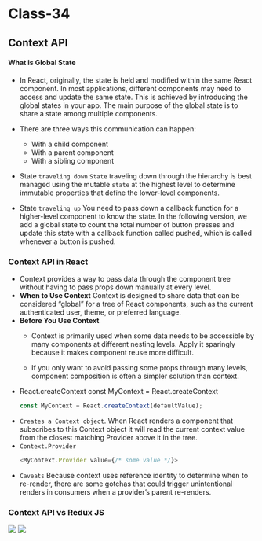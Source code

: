 # Class-34
## Context API
#### What is Global State
- In React, originally, the state is held and modified within the same React component. In most applications, different components may need to access and update the same state. This is achieved by introducing the global states in your app. The main purpose of the global state is to share a state among multiple components.

- There are three ways this communication can happen:

    - With a child component
    - With a parent component
    - With a sibling component
- State `traveling down`
    `State` traveling down through the hierarchy is best managed using the mutable `state` at the highest level to determine immutable properties that define the lower-level components.
- State `traveling up`
    You need to pass down a callback function for a higher-level component to know the state. In the following version, we add a global state to count the total number of button presses and update this state with a callback function called pushed, which is called whenever a button is pushed.
### Context API in React
- Context provides a way to pass data through the component tree without having to pass props down manually at every level.
- **When to Use Context**
    Context is designed to share data that can be considered “global” for a tree of React components, such as the current authenticated user, theme, or preferred language.
- **Before You Use Context**
    - Context is primarily used when some data needs to be accessible by many components at different nesting levels. Apply it sparingly because it makes component reuse more difficult.

    - If you only want to avoid passing some props through many levels, component composition is often a simpler solution than context.
- React.createContext
const MyContext = React.createContext
    ```javascript 
    const MyContext = React.createContext(defaultValue);
    ```
- `Creates a Context object`. When React renders a component that subscribes to this Context object it will read the current context value from the closest matching Provider above it in the tree.
- `Context.Provider` 
    ```javascript
    <MyContext.Provider value={/* some value */}>
    ```
- `Caveats` 
    Because context uses reference identity to determine when to re-render, there are some gotchas that could trigger unintentional renders in consumers when a provider’s parent re-renders.
### Context API vs Redux JS
![](https://cdn2.scalablepath.com/_next/image?url=https%3A%2F%2Fcdn-blog.scalablepath.com%2Fuploads%2F2022%2F08%2Fcontext-api-vs-redux-2.png&w=1200&q=75)
![](https://miro.medium.com/max/1238/1*_bK_mpdL5SOfjVoYfZ9yOQ.png)
